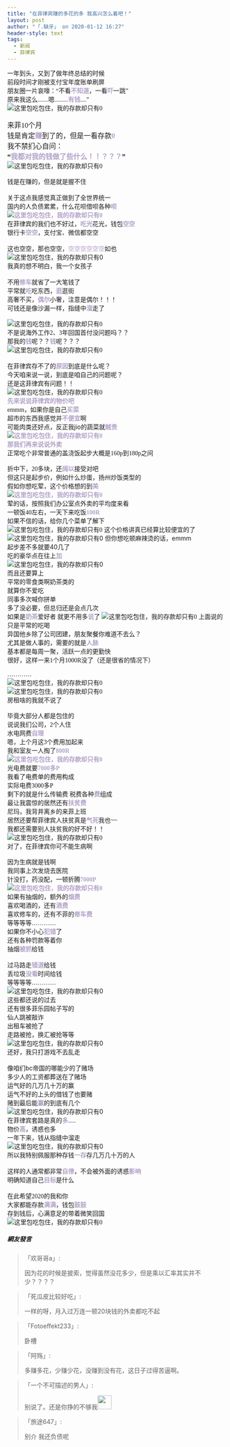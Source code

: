 ```yaml
---
title: "在菲律宾赚的多花的多 我高兴怎么着吧！"
layout: post
author: "「.缺牙」 on 2020-01-12 16:27"
header-style: text
tags:
  - 新闻
  - 菲律宾
---
```


<span style="font-family: 微软雅黑, &quot;Microsoft YaHei&quot;;">一年到头，又到了做年终总结的时候</span>
<br>
<span style="font-family: 微软雅黑, &quot;Microsoft YaHei&quot;;">前段时间才刚被支付宝年度账单刷屏</span>
<br>
<span style="font-family: 微软雅黑, &quot;Microsoft YaHei&quot;;">朋友圈一片哀嚎：“不看<strong><span style="font-family: 微软雅黑, &quot;Microsoft YaHei&quot;; color: rgb(178, 162, 199);">不知道</span></strong>，一看<strong><span style="font-family: 微软雅黑, &quot;Microsoft YaHei&quot;; color: rgb(178, 162, 199);">吓</span></strong>一跳”</span>
<br>
<span style="font-family: 微软雅黑, &quot;Microsoft YaHei&quot;;">原来我这么.......嗯.........<strong><span style="font-family: 微软雅黑, &quot;Microsoft YaHei&quot;; color: rgb(178, 162, 199);">有钱</span></strong>....”</span>
<span style="font-family: 微软雅黑, &quot;Microsoft YaHei&quot;;"><br></span>
<span style="font-family: 微软雅黑, &quot;Microsoft YaHei&quot;;"><img src="http://images.feileyuan.com/images/ueditor/202001121509000030.jpg" title="这里包吃包住，我的存款却只有0" alt="这里包吃包住，我的存款却只有0"></span>
<span style="font-family: 微软雅黑, &quot;Microsoft YaHei&quot;;"><br></span>
<br>
<span style="font-size: 16px; font-family: 微软雅黑, &quot;Microsoft YaHei&quot;;">来菲10个月</span>
<span style="font-size: 16px; font-family: 微软雅黑, &quot;Microsoft YaHei&quot;;"><br></span>
<span style="font-size: 16px; font-family: 微软雅黑, &quot;Microsoft YaHei&quot;;">钱是肯定<strong><span style="font-size: 16px; font-family: 微软雅黑, &quot;Microsoft YaHei&quot;; color: rgb(178, 162, 199);">赚</span></strong>到了的，但是一看存款<strong><span style="font-size: 16px; font-family: 微软雅黑, &quot;Microsoft YaHei&quot;; color: rgb(178, 162, 199);">0</span></strong></span>
<span style="font-size: 16px; font-family: 微软雅黑, &quot;Microsoft YaHei&quot;;"><br></span>
<span style="font-size: 16px; font-family: 微软雅黑, &quot;Microsoft YaHei&quot;;">我不禁扪心自问：</span>
<span style="font-size: 16px; font-family: 微软雅黑, &quot;Microsoft YaHei&quot;;"><br></span>
<span style="overflow-wrap: break-word; font-weight: 700; font-size: 16px; font-family: 微软雅黑, &quot;Microsoft YaHei&quot;;">“<span style="overflow-wrap: break-word; font-weight: 700; font-size: 16px; font-family: 微软雅黑, &quot;Microsoft YaHei&quot;; color: rgb(178, 162, 199);">我都对我的钱做了些什么！！？？？</span>”</span>
<span style="font-family: 微软雅黑, &quot;Microsoft YaHei&quot;;"><br></span>
<span style="font-family: 微软雅黑, &quot;Microsoft YaHei&quot;;"><img src="http://images.feileyuan.com/images/ueditor/202001121512000059.gif" title="这里包吃包住，我的存款却只有0" alt="这里包吃包住，我的存款却只有0"></span><br>
<span style="font-family: 微软雅黑, &quot;Microsoft YaHei&quot;;"><br></span>
<span style="font-family: 微软雅黑, &quot;Microsoft YaHei&quot;;">钱是在赚的，但是就是握不住<br></span>
<br>
<span style="font-family: 微软雅黑, &quot;Microsoft YaHei&quot;;">关于这点我感觉真正做到了全世界统一</span>
<br>
<span style="font-family: 微软雅黑, &quot;Microsoft YaHei&quot;;">国内的人负债累累，什么花呗借呗各种<strong><span style="font-family: 微软雅黑, &quot;Microsoft YaHei&quot;; color: rgb(178, 162, 199);">呗</span></strong></span>
<span style="font-family: 微软雅黑, &quot;Microsoft YaHei&quot;;"><strong><span style="font-family: 微软雅黑, &quot;Microsoft YaHei&quot;; color: rgb(178, 162, 199);"><br></span></strong></span>
<span style="font-family: 微软雅黑, &quot;Microsoft YaHei&quot;;"><strong><span style="font-family: 微软雅黑, &quot;Microsoft YaHei&quot;; color: rgb(178, 162, 199);"><img src="http://images.feileyuan.com/images/ueditor/202001121516000019.gif" title="这里包吃包住，我的存款却只有0" alt="这里包吃包住，我的存款却只有0"></span></strong></span>
<br>
<span style="font-family: 微软雅黑, &quot;Microsoft YaHei&quot;;">在菲律宾的我们也不好过，<strong><span style="font-family: 微软雅黑, &quot;Microsoft YaHei&quot;; color: rgb(178, 162, 199);">吃光</span></strong>花光，钱包<strong><span style="font-family: 微软雅黑, &quot;Microsoft YaHei&quot;; color: rgb(178, 162, 199);">空空</span></strong></span>
<br>
银行卡<strong><span style="color: rgb(178, 162, 199);">空空</span></strong>，支付宝、微信都空空<br>
<br>
这也空空，那也空空，<span style="color: rgb(178, 162, 199);">空空空空空空</span>如也
<br>
<img src="http://images.feileyuan.com/images/ueditor/202001121518000018.gif" title="这里包吃包住，我的存款却只有0" alt="这里包吃包住，我的存款却只有0">
<br>
<span style="font-family: 微软雅黑, &quot;Microsoft YaHei&quot;;">我真的想不明白，我一个女孩子<br></span>
<br>
<span style="font-family: 微软雅黑, &quot;Microsoft YaHei&quot;;">不用<strong><span style="font-family: 微软雅黑, &quot;Microsoft YaHei&quot;; color: rgb(178, 162, 199);">修车</span></strong>就省了一大笔钱了</span>
<br>
<span style="font-family: 微软雅黑, &quot;Microsoft YaHei&quot;;">平常就<strong><span style="font-family: 微软雅黑, &quot;Microsoft YaHei&quot;; color: rgb(178, 162, 199);">吃</span></strong>吃东西，<span style="font-family: 微软雅黑, &quot;Microsoft YaHei&quot;; color: rgb(178, 162, 199);"><strong>逛</strong></span>逛街</span>
<br>
<span style="font-family: 微软雅黑, &quot;Microsoft YaHei&quot;;">高奢不买，<strong><span style="font-family: 微软雅黑, &quot;Microsoft YaHei&quot;; color: rgb(178, 162, 199);">偶尔</span></strong>小奢，注意是偶尔！！！</span>
<br>
<span style="font-family: 微软雅黑, &quot;Microsoft YaHei&quot;;">可钱还是像沙漏一样，指缝中<strong><span style="font-family: 微软雅黑, &quot;Microsoft YaHei&quot;; color: rgb(178, 162, 199);">溜</span></strong>走了<br></span>
<span style="font-family: 微软雅黑, &quot;Microsoft YaHei&quot;;"><br></span>
<span style="font-family: 微软雅黑, &quot;Microsoft YaHei&quot;;"><img src="http://images.feileyuan.com/images/ueditor/202001121521000053.gif" title="这里包吃包住，我的存款却只有0" alt="这里包吃包住，我的存款却只有0"></span>
<span style="font-family: 微软雅黑, &quot;Microsoft YaHei&quot;;"><br></span>
<span style="font-family: 微软雅黑, &quot;Microsoft YaHei&quot;;">不是说海外工作2、3年回国首付没问题吗？？</span>
<span style="font-family: 微软雅黑, &quot;Microsoft YaHei&quot;;"><br></span>
<span style="font-family: 微软雅黑, &quot;Microsoft YaHei&quot;;">那我的<span style="font-family: 微软雅黑, &quot;Microsoft YaHei&quot;; color: rgb(178, 162, 199);"><strong>钱</strong></span>呢？？<span style="font-family: 微软雅黑, &quot;Microsoft YaHei&quot;; color: rgb(178, 162, 199);"><strong>钱</strong></span>呢？？？</span>
<span style="font-family: 微软雅黑, &quot;Microsoft YaHei&quot;;"><br></span>
<span style="font-family: 微软雅黑, &quot;Microsoft YaHei&quot;;"><img src="http://images.feileyuan.com/images/ueditor/202001121524000016.jpg" title="这里包吃包住，我的存款却只有0" alt="这里包吃包住，我的存款却只有0"></span>
<span style="font-family: 微软雅黑, &quot;Microsoft YaHei&quot;;"><br></span>
<br>
<span style="font-family:微软雅黑, Microsoft YaHei">在菲律宾存不了的<strong><span style="color: rgb(178, 162, 199);">原因</span></strong>到底是什么呢？</span>
<br>
<span style="font-family: 微软雅黑, &quot;Microsoft YaHei&quot;;">今天咱来说一说，到底是咱自己的问题呢？</span>
<span style="font-family: 微软雅黑, &quot;Microsoft YaHei&quot;;"><br></span>
<span style="font-family: 微软雅黑, &quot;Microsoft YaHei&quot;;">还是这菲律宾有问题！！</span>
<span style="font-family: 微软雅黑, &quot;Microsoft YaHei&quot;;"><br></span>
<span style="font-family: 微软雅黑, &quot;Microsoft YaHei&quot;;"><img src="http://images.feileyuan.com/images/ueditor/202001121526000002.gif" title="这里包吃包住，我的存款却只有0" alt="这里包吃包住，我的存款却只有0"></span>
<span style="font-family: 微软雅黑, &quot;Microsoft YaHei&quot;;"><br></span>
<span style="font-family: 微软雅黑, &quot;Microsoft YaHei&quot;;"><strong><span style="color: rgb(178, 162, 199);">先来说说菲律宾的物价吧</span></strong></span>
<br>
<span style="font-family:微软雅黑, Microsoft YaHei">emmm，如果你是自己<strong><span style="color: rgb(178, 162, 199);">买菜</span></strong></span>
<span style="font-family:微软雅黑, Microsoft YaHei"><br></span>
<span style="font-family:微软雅黑, Microsoft YaHei">超市的东西我感觉并<span style="color: rgb(178, 162, 199);"><strong>不便宜</strong></span>啊</span>
<span style="font-family:微软雅黑, Microsoft YaHei"><br></span>
<span style="font-family:微软雅黑, Microsoft YaHei">可能肉类还好点，反正我</span>jio的<span style="font-family:微软雅黑, Microsoft YaHei">蔬菜就<strong><span style="color: rgb(178, 162, 199);">贼贵</span></strong></span>
<span style="font-family:微软雅黑, Microsoft YaHei"><strong><span style="color: rgb(178, 162, 199);"><br></span></strong></span>
<span style="font-family:微软雅黑, Microsoft YaHei"><strong><span style="color: rgb(178, 162, 199);"><img src="http://images.feileyuan.com/images/ueditor/202001121529000036.gif" title="这里包吃包住，我的存款却只有0" alt="这里包吃包住，我的存款却只有0"></span></strong></span>
<span style="font-family:微软雅黑, Microsoft YaHei"><strong><span style="color: rgb(178, 162, 199);"><br></span></strong></span>
<strong><span style="font-family: 微软雅黑, &quot;Microsoft YaHei&quot;; color: rgb(178, 162, 199);">那我们再来说说外卖</span></strong>
<strong><span style="font-family: 微软雅黑, &quot;Microsoft YaHei&quot;; color: rgb(178, 162, 199);"><br></span></strong>
<span style="font-family: 微软雅黑, &quot;Microsoft YaHei&quot;;">正常吃个非常普通的盖浇饭起步大概是160p到180p之间</span><br>
<span style="font-family: 微软雅黑, &quot;Microsoft YaHei&quot;;"><br></span>
<span style="font-family: 微软雅黑, &quot;Microsoft YaHei&quot;;">折中下，20多块，还<strong><span style="font-family: 微软雅黑, &quot;Microsoft YaHei&quot;; color: rgb(178, 162, 199);">阔以</span></strong>接受对吧</span>
<span style="font-family: 微软雅黑, &quot;Microsoft YaHei&quot;;"><br></span>
<span style="font-family: 微软雅黑, &quot;Microsoft YaHei&quot;;">但这只是起步价，例如什么炒蛋，扬州炒饭类型的</span>
<span style="font-family: 微软雅黑, &quot;Microsoft YaHei&quot;;"><br></span>
<span style="font-family: 微软雅黑, &quot;Microsoft YaHei&quot;;">假如你想吃荤，这个价格想的到<strong><span style="font-family: 微软雅黑, &quot;Microsoft YaHei&quot;; color: rgb(178, 162, 199);">美</span></strong></span>
<br>
<span style="font-family: 微软雅黑, &quot;Microsoft YaHei&quot;;"><strong><span style="font-family: 微软雅黑, &quot;Microsoft YaHei&quot;; color: rgb(178, 162, 199);"><img src="http://images.feileyuan.com/images/ueditor/202001121535000027.jpg" title="这里包吃包住，我的存款却只有0" alt="这里包吃包住，我的存款却只有0"></span></strong></span>
<span style="font-family: 微软雅黑, &quot;Microsoft YaHei&quot;;"><strong><span style="font-family: 微软雅黑, &quot;Microsoft YaHei&quot;; color: rgb(178, 162, 199);"><br></span></strong></span>
<span style="font-family: 微软雅黑, &quot;Microsoft YaHei&quot;;">荤的话，按照我们办公室点外卖的平均度来看</span>
<br>
<span style="font-family: 微软雅黑, &quot;Microsoft YaHei&quot;;">一顿饭40左右，一天下来吃饭<strong><span style="font-family: 微软雅黑, &quot;Microsoft YaHei&quot;; color: rgb(178, 162, 199);">100R</span></strong></span>
<br>
<span style="font-family: 微软雅黑, &quot;Microsoft YaHei&quot;;">如果不信的话，给你几个菜单了解下</span>
<span style="font-family: 微软雅黑, &quot;Microsoft YaHei&quot;;"><br></span>
<span style="font-family: 微软雅黑, &quot;Microsoft YaHei&quot;;"><img src="http://images.feileyuan.com/images/ueditor/202001121541000038.jpg" title="这里包吃包住，我的存款却只有0" alt="这里包吃包住，我的存款却只有0"></span>
这个价格讲真已经算比较便宜的了
<br>
<img src="http://images.feileyuan.com/images/ueditor/202001121542000054.jpg" title="这里包吃包住，我的存款却只有0" alt="这里包吃包住，我的存款却只有0">
但你想吃顿麻辣烫的话，emmm
<br>
起步差不多就要40几了
<br>
吃的豪华点在往上<strong><span style="color: rgb(178, 162, 199);">加</span></strong>
<br>
<img src="http://images.feileyuan.com/images/ueditor/202001121543000049.gif" title="这里包吃包住，我的存款却只有0" alt="这里包吃包住，我的存款却只有0">
<br>
<span style="font-family: 微软雅黑, &quot;Microsoft YaHei&quot;;">而且还要算上</span>
<span style="font-family: 微软雅黑, &quot;Microsoft YaHei&quot;;"><br></span>
<span style="font-family: 微软雅黑, &quot;Microsoft YaHei&quot;;">平常的零食类啊奶茶类的</span>
<span style="font-family: 微软雅黑, &quot;Microsoft YaHei&quot;;"><br></span>
<span style="font-family: 微软雅黑, &quot;Microsoft YaHei&quot;;">就算你不爱吃</span>
<span style="font-family: 微软雅黑, &quot;Microsoft YaHei&quot;;"><br></span>
<span style="font-family: 微软雅黑, &quot;Microsoft YaHei&quot;;">同事多次喊你拼单</span>
<span style="font-family: 微软雅黑, &quot;Microsoft YaHei&quot;;"><br></span>
<span style="font-family: 微软雅黑, &quot;Microsoft YaHei&quot;;">多了没必要，但总归还是会点几次</span>
<span style="font-family: 微软雅黑, &quot;Microsoft YaHei&quot;;"><br></span>
<span style="font-family: 微软雅黑, &quot;Microsoft YaHei&quot;;">如果是<span style="font-family: 微软雅黑, &quot;Microsoft YaHei&quot;; color: rgb(178, 162, 199);"><strong>奶茶</strong></span>爱好者 就更不用多<strong><span style="font-family: 微软雅黑, &quot;Microsoft YaHei&quot;; color: rgb(178, 162, 199);">说</span></strong>了</span>
<span style="font-family: 微软雅黑, &quot;Microsoft YaHei&quot;;"><img src="http://images.feileyuan.com/images/ueditor/202001121551000032.gif" title="这里包吃包住，我的存款却只有0" alt="这里包吃包住，我的存款却只有0"></span>
<span style="font-family: 微软雅黑, &quot;Microsoft YaHei&quot;;">上面说的只是平常的吃喝</span>
<span style="font-family: 微软雅黑, &quot;Microsoft YaHei&quot;;"><br></span>
<span style="font-family: 微软雅黑, &quot;Microsoft YaHei&quot;;">异国他乡除了公司团建，朋友聚餐你难道不去么？</span>
<span style="font-family: 微软雅黑, &quot;Microsoft YaHei&quot;;"><br></span>
<span style="font-family: 微软雅黑, &quot;Microsoft YaHei&quot;;">尤其是做人事的，需要的就是<strong><span style="font-family: 微软雅黑, &quot;Microsoft YaHei&quot;; color: rgb(178, 162, 199);">人脉</span></strong></span>
<span style="font-family: 微软雅黑, &quot;Microsoft YaHei&quot;;"><br></span>
<span style="font-family:微软雅黑, Microsoft YaHei">基本都是每周一聚，活跃一点的更勤快</span>
<span style="font-family:微软雅黑, Microsoft YaHei"><br></span>
<span style="font-family:微软雅黑, Microsoft YaHei">很好，这样一来1个月1000R没了（还是很省的情况下）<br></span>
<span style="font-family:微软雅黑, Microsoft YaHei"><br></span>
<span style="font-family:微软雅黑, Microsoft YaHei">…………</span>
<span style="font-family:微软雅黑, Microsoft YaHei"><br></span>
<span style="font-family:微软雅黑, Microsoft YaHei"><img src="http://images.feileyuan.com/images/ueditor/202001121557000053.jpg" title="这里包吃包住，我的存款却只有0" alt="这里包吃包住，我的存款却只有0"></span>
<span style="font-family:微软雅黑, Microsoft YaHei"><br></span>
<span style="font-family:微软雅黑, Microsoft YaHei"><img src="http://images.feileyuan.com/images/ueditor/202001121558000037.jpg" title="这里包吃包住，我的存款却只有0" alt="这里包吃包住，我的存款却只有0"></span>
<span style="font-family:微软雅黑, Microsoft YaHei"><br></span>
<span style="font-family:微软雅黑, Microsoft YaHei">房租啥的我就不说了<br></span>
<span style="font-family:微软雅黑, Microsoft YaHei"><br></span>
<span style="font-family:微软雅黑, Microsoft YaHei">毕竟大部分人都是包住的</span>
<span style="font-family:微软雅黑, Microsoft YaHei"><br></span>
<span style="font-family:微软雅黑, Microsoft YaHei">说说我们公司，2个人住</span>
<span style="font-family:微软雅黑, Microsoft YaHei"><br></span>
<span style="font-family:微软雅黑, Microsoft YaHei">水电网费<strong><span style="color: rgb(178, 162, 199);">自理</span></strong></span>
<span style="font-family:微软雅黑, Microsoft YaHei"><br></span>
<span style="font-family:微软雅黑, Microsoft YaHei">嗯，上个月这3个费用加起来</span>
<span style="font-family:微软雅黑, Microsoft YaHei"><br></span>
<span style="font-family:微软雅黑, Microsoft YaHei">我和室友一人掏了<span style="color: rgb(178, 162, 199);"><strong>800R</strong></span></span>
<span style="font-family:微软雅黑, Microsoft YaHei"><span style="color: rgb(178, 162, 199);"><strong><br></strong></span></span>
<span style="font-family:微软雅黑, Microsoft YaHei"><span style="color: rgb(178, 162, 199);"><strong><img src="http://images.feileyuan.com/images/ueditor/202001121602000059.gif" title="这里包吃包住，我的存款却只有0" alt="这里包吃包住，我的存款却只有0"></strong></span></span>
<span style="font-family:微软雅黑, Microsoft YaHei"><span style="color: rgb(178, 162, 199);"><strong><br></strong></span></span>
<span style="font-family: 微软雅黑, &quot;Microsoft YaHei&quot;;">光电费就要<strong><span style="font-family: 微软雅黑, &quot;Microsoft YaHei&quot;; color: rgb(178, 162, 199);">7000多P</span></strong></span>
<br>
<span style="font-family: 微软雅黑, &quot;Microsoft YaHei&quot;;">我看了电费单的费用构成</span>
<br>
<span style="font-family: 微软雅黑, &quot;Microsoft YaHei&quot;;">实际电费3000多P&nbsp;</span>
<span style="font-family: 微软雅黑, &quot;Microsoft YaHei&quot;;"><br></span>
<span style="font-family: 微软雅黑, &quot;Microsoft YaHei&quot;;">剩下的就是什么传输费 税费各种<strong><span style="font-family: 微软雅黑, &quot;Microsoft YaHei&quot;; color: rgb(178, 162, 199);">费</span></strong>组成</span>
<br>
<span style="font-family: 微软雅黑, &quot;Microsoft YaHei&quot;;">最让我震惊的居然还有<span style="font-family: 微软雅黑, &quot;Microsoft YaHei&quot;; color: rgb(178, 162, 199);"><strong>扶贫费</strong></span></span>
<br>
<span style="font-family: 微软雅黑, &quot;Microsoft YaHei&quot;;">尼玛，我背井离乡的来菲上班</span>
<br>
<span style="font-family: 微软雅黑, &quot;Microsoft YaHei&quot;;">居然还要帮菲律宾人扶贫真是<span style="font-family: 微软雅黑, &quot;Microsoft YaHei&quot;; color: rgb(178, 162, 199);"><strong>气死</strong></span>我也~~</span>
<br>
<span style="font-family: 微软雅黑, &quot;Microsoft YaHei&quot;;">我都还需要别人扶贫我的好不好！！</span>
<span style="font-family: 微软雅黑, &quot;Microsoft YaHei&quot;;"><br></span>
<span style="font-family: 微软雅黑, &quot;Microsoft YaHei&quot;;"><img src="http://images.feileyuan.com/images/ueditor/202001121606000048.gif" title="这里包吃包住，我的存款却只有0" alt="这里包吃包住，我的存款却只有0"></span>
<span style="font-family: 微软雅黑, &quot;Microsoft YaHei&quot;;"><br></span>
<span style="font-family: 微软雅黑, &quot;Microsoft YaHei&quot;;">对了，在菲律宾你可不能生病啊<br></span>
<span style="font-family: 微软雅黑, &quot;Microsoft YaHei&quot;;"><br></span>
<span style="font-family: 微软雅黑, &quot;Microsoft YaHei&quot;;">因为生病就是钱啊</span>
<span style="font-family: 微软雅黑, &quot;Microsoft YaHei&quot;;"><br></span>
<span style="font-family: 微软雅黑, &quot;Microsoft YaHei&quot;;">我同事上次发烧去医院</span>
<span style="font-family: 微软雅黑, &quot;Microsoft YaHei&quot;;"><br></span>
<span style="font-family: 微软雅黑, &quot;Microsoft YaHei&quot;;">针没打，药没配，一顿折腾<span style="font-family: 微软雅黑, &quot;Microsoft YaHei&quot;; color: rgb(178, 162, 199);"><strong>7000P</strong></span></span>
<span style="font-family: 微软雅黑, &quot;Microsoft YaHei&quot;; color: rgb(178, 162, 199);"><strong><br></strong></span>
<span style="font-family: 微软雅黑, &quot;Microsoft YaHei&quot;; color: rgb(178, 162, 199);"><strong><img src="http://images.feileyuan.com/images/ueditor/202001121608000026.gif" title="这里包吃包住，我的存款却只有0" alt="这里包吃包住，我的存款却只有0"></strong></span>
<span style="font-family: 微软雅黑, &quot;Microsoft YaHei&quot;; color: rgb(178, 162, 199);"><strong><br></strong></span>
<span style="font-family: 微软雅黑, &quot;Microsoft YaHei&quot;;">如果有抽烟的，额外的<strong><span style="font-family: 微软雅黑, &quot;Microsoft YaHei&quot;; color: rgb(178, 162, 199);">烟费</span></strong></span>
<span style="font-family: 微软雅黑, &quot;Microsoft YaHei&quot;;"><br></span>
<span style="font-family: 微软雅黑, &quot;Microsoft YaHei&quot;;">喜欢喝酒的，还有<strong><span style="font-family: 微软雅黑, &quot;Microsoft YaHei&quot;; color: rgb(178, 162, 199);">酒费</span></strong></span>
<span style="font-family: 微软雅黑, &quot;Microsoft YaHei&quot;;"><br></span>
<span style="font-family: 微软雅黑, &quot;Microsoft YaHei&quot;;">喜欢修车的，还有不菲的<strong><span style="font-family: 微软雅黑, &quot;Microsoft YaHei&quot;; color: rgb(178, 162, 199);">修车费</span></strong></span>
<br>
<span style="font-family: 微软雅黑, &quot;Microsoft YaHei&quot;;">等等等等…………</span>
<span style="font-family: 微软雅黑, &quot;Microsoft YaHei&quot;; color: rgb(178, 162, 199);"><strong><br></strong></span>
<span style="font-family: 微软雅黑, &quot;Microsoft YaHei&quot;;">如果你不小心<strong><span style="font-family: 微软雅黑, &quot;Microsoft YaHei&quot;; color: rgb(178, 162, 199);">犯错</span></strong>了</span>
<br>
<span style="font-family: 微软雅黑, &quot;Microsoft YaHei&quot;;">还有各种罚款等着你</span>
<br>
<span style="font-family: 微软雅黑, &quot;Microsoft YaHei&quot;;">抽烟<strong><span style="font-family: 微软雅黑, &quot;Microsoft YaHei&quot;; color: rgb(178, 162, 199);">被抓</span></strong>给钱<br></span>
<br>
<span style="font-family: 微软雅黑, &quot;Microsoft YaHei&quot;;">过马路走<strong><span style="font-family: 微软雅黑, &quot;Microsoft YaHei&quot;; color: rgb(178, 162, 199);">错道</span></strong>给钱</span>
<br>
<span style="font-family: 微软雅黑, &quot;Microsoft YaHei&quot;;">丢垃圾<strong><span style="font-family: 微软雅黑, &quot;Microsoft YaHei&quot;; color: rgb(178, 162, 199);">没看</span></strong>时间给钱</span>
<br>
<span style="font-family: 微软雅黑, &quot;Microsoft YaHei&quot;; text-align: center;">等等等等…………</span>
<br>
<img src="http://images.feileyuan.com/images/ueditor/202001121611000049.gif" title="这里包吃包住，我的存款却只有0" alt="这里包吃包住，我的存款却只有0">
<br>
这些都还说的过去
<br>
还有很多菲乐园帖子写的
<br>
仙人跳被敲诈
<br>
出租车被抢了
<br>
走路被抢，换汇被抢等等
<br>
<img src="http://images.feileyuan.com/images/ueditor/202001121614000029.jpg" title="这里包吃包住，我的存款却只有0" alt="这里包吃包住，我的存款却只有0">
<br>
还好，我只打游戏不去乱走<br>
<br>
像咱们bc帝国的哪能少的了赌场
<br>
多少人的工资都葬送在了赌场
<br>
运气好的几万几十万的赢
<br>
运气不好的上头的借钱了也要赌
<br>
赌到最后能<strong><span style="color: rgb(178, 162, 199);">赢</span></strong>的到底有几个
<br>
<img src="http://images.feileyuan.com/images/ueditor/202001121619000024.gif" title="这里包吃包住，我的存款却只有0" alt="这里包吃包住，我的存款却只有0">
<br>
<span style="font-family: 微软雅黑, &quot;Microsoft YaHei&quot;;">在菲律宾套路是真的<strong><span style="color: rgb(178, 162, 199);">多</span></strong>.....</span>
<br>
<span style="font-family: 微软雅黑, &quot;Microsoft YaHei&quot;;">物价<strong><span style="font-family: 微软雅黑, &quot;Microsoft YaHei&quot;; color: rgb(178, 162, 199);">高</span></strong>，诱惑也多</span>
<br>
<span style="font-family: 微软雅黑, &quot;Microsoft YaHei&quot;;">一年下来，钱从指缝中溜走</span>
<br>
<img src="http://images.feileyuan.com/images/ueditor/202001121622000056.gif" title="这里包吃包住，我的存款却只有0" alt="这里包吃包住，我的存款却只有0">
<br>
<span style="font-family: 微软雅黑, &quot;Microsoft YaHei&quot;;">所以我特别佩服那种存钱<strong><span style="font-family: 微软雅黑, &quot;Microsoft YaHei&quot;; color: rgb(178, 162, 199);">一存</span></strong>存几万几十万的人<br></span>
<br>
<span style="font-family: 微软雅黑, &quot;Microsoft YaHei&quot;;">这样的人通常都非常<span style="font-family: 微软雅黑, &quot;Microsoft YaHei&quot;; color: rgb(178, 162, 199);"><strong>自律</strong></span>，不会被外面的诱惑<span style="font-family: 微软雅黑, &quot;Microsoft YaHei&quot;; color: rgb(178, 162, 199);"><strong>影响</strong></span></span>
<br>
<span style="font-family: 微软雅黑, &quot;Microsoft YaHei&quot;;">明确知道自己<strong><span style="font-family: 微软雅黑, &quot;Microsoft YaHei&quot;; color: rgb(178, 162, 199);">目标</span></strong>是什么<br></span>
<br>
<span style="font-family: 微软雅黑, &quot;Microsoft YaHei&quot;;">在此希望2020的我和你</span>
<br>
<span style="font-family: 微软雅黑, &quot;Microsoft YaHei&quot;;">大家都能存款<strong><span style="font-family: 微软雅黑, &quot;Microsoft YaHei&quot;; color: rgb(178, 162, 199);">满满</span></strong>，钱包<span style="font-family: 微软雅黑, &quot;Microsoft YaHei&quot;; color: rgb(178, 162, 199);"><strong>鼓鼓</strong></span></span>
<br>
<span style="font-family: 微软雅黑, &quot;Microsoft YaHei&quot;;">存到钱后，心满意足的带着微笑回国</span>
<span style="font-family: 微软雅黑, &quot;Microsoft YaHei&quot;;"><br></span>
<span style="font-family: 微软雅黑, &quot;Microsoft YaHei&quot;;"><img src="http://images.feileyuan.com/images/ueditor/202001121627000033.gif" title="这里包吃包住，我的存款却只有0" alt="这里包吃包住，我的存款却只有0"></span>

##### 網友發言 
> 「欢哥哥a」:
> <p>因为花的时候是披索，觉得虽然没花多少，但是乘以汇率其实并不少？？？？</p>

> 「死瓜皮比较好吃」:
> <p>一样的呀，月入过万连一顿20块钱的外卖都吃不起</p>

> 「Fotoeffekt233」:
> <p>卧槽</p>

> 「阿殇」:
> <p>多赚多花，少赚少花，没赚到没有花，这日子过得苦逼啊。</p>

> 「一个不可描述的男人」:
> <p>别说了。还是你挣的不够我<img src="https://images.feileyuan.com/images/ueditor/dialogs/emotion/images/default/df_016.gif" width="32" height="32"></p>

> 「旅途647」:
> <p>别介 我还负债呢</p>


